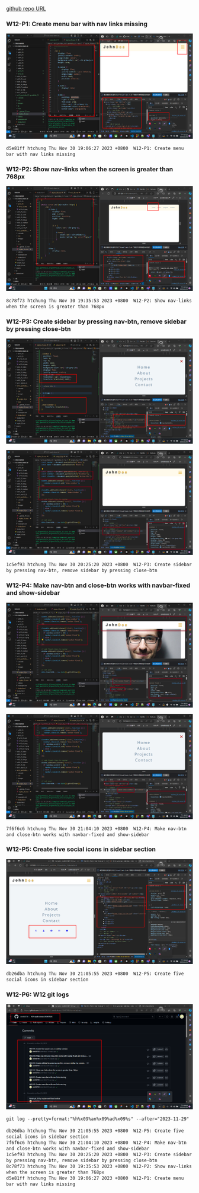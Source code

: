 [github repo URL](https://github.com/der060738/1121-sweb-demo-212417025.git)

 ### W12-P1: Create menu bar with nav links missing
 
![](w12-p1.png)
 
```
d5e81ff htchung Thu Nov 30 19:06:27 2023 +0800  W12-P1: Create menu bar with nav links missing
```

### W12-P2: Show nav-links when the screen is greater than 768px
 
![](w12-p2.png)
 
```
8c78f73 htchung Thu Nov 30 19:35:53 2023 +0800  W12-P2: Show nav-links when the screen is greater than 768px
```


### W12-P3: Create sidebar by pressing nav-btn, remove sidebar by pressing close-btn
 
![](w12-p3-1.png)
 
![](w12-p3-2.png)
 
```
1c5ef93 htchung Thu Nov 30 20:25:20 2023 +0800  W12-P3: Create sidebar by pressing nav-btn, remove sidebar by pressing close-btn
```

### W12-P4: Make nav-btn and close-btn works with navbar-fixed and show-sidebar
 
![](w12-p4-1.png)
 
![](w12-p4-2.png)
 
```
7f6f6c6 htchung Thu Nov 30 21:04:10 2023 +0800  W12-P4: Make nav-btn and close-btn works with navbar-fixed and show-sidebar
``` 

### W12-P5: Create five social icons in sidebar section
 
![](w12-p5.png)
 
```
db26dba htchung Thu Nov 30 21:05:55 2023 +0800  W12-P5: Create five social icons in sidebar section
```

### W12-P6: W12 git logs
 
![](w12-p6.png)
 
```
git log --pretty=format:"%h%x09%an%x09%ad%x09%s" --after="2023-11-29"
 
db26dba htchung Thu Nov 30 21:05:55 2023 +0800  W12-P5: Create five social icons in sidebar section
7f6f6c6 htchung Thu Nov 30 21:04:10 2023 +0800  W12-P4: Make nav-btn and close-btn works with navbar-fixed and show-sidebar
1c5ef93 htchung Thu Nov 30 20:25:20 2023 +0800  W12-P3: Create sidebar by pressing nav-btn, remove sidebar by pressing close-btn
8c78f73 htchung Thu Nov 30 19:35:53 2023 +0800  W12-P2: Show nav-links when the screen is greater than 768px
d5e81ff htchung Thu Nov 30 19:06:27 2023 +0800  W12-P1: Create menu bar with nav links missing
 
```